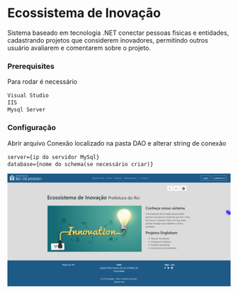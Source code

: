 # Ecossistema de Inovação

Sistema baseado em tecnologia .NET conectar pessoas fisicas e entidades,
cadastrando projetos que considerem inovadores, permitindo outros usuário avaliarem e comentarem sobre o projeto.


### Prerequisites

Para rodar é necessário

```
Visual Studio
IIS
Mysql Server

```

### Configuração

Abrir arquivo Conexão localizado na pasta DAO e alterar string de conexão

```
server={ip do servidor MySql}
database={nome do schema(se necessário criar)}
```


![alt text](https://github.com/Gabriel-Bur/forsoft2017-eco/blob/master/eco_solution/assets/index.PNG)


